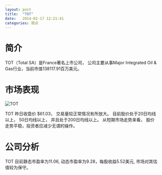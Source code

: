 ```yaml
---
layout: post
title:  "TOT"
date:   2014-02-17 12:21:41
categories: 观点
---
```


# 简介
TOT（Total SA）是France著名上市公司，
公司主要从事Major Integrated Oil & Gas行业，当前市值138117.91百万美元。

# 市场表现

![TOT](http://finviz.com/chart.ashx?t=TOT&ty=c&ta=1&p=d&s=l)

TOT 昨日收盘价 $61.03，
交易量较正常情况有所放大。
目前股价处于20日均线以上，
50日均线以上，
并且处于200日均线以上。
从短期市场走势来看，
股价走势平稳，投资者应减少无谓的操作。

# 公司分析
TOT 目前静态市盈率为11.06, 动态市盈率为9.28，每股收益5.52美元,
市场对其估值较为保守。
